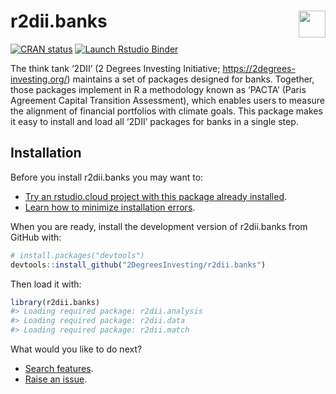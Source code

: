 
<!-- README.md is generated from README.Rmd. Please edit that file -->

# r2dii.banks <a href='https://github.com/2DegreesInvesting/r2dii.banks'><img src='https://imgur.com/A5ASZPE.png' align='right' height='43' /></a>

<!-- badges: start -->

[![CRAN
status](https://www.r-pkg.org/badges/version/r2dii.banks)](https://CRAN.R-project.org/package=r2dii.banks)
[![Launch Rstudio
Binder](http://mybinder.org/badge_logo.svg)](https://mybinder.org/v2/gh/2degreesinvesting/r2dii.banks/master?urlpath=rstudio)
<!-- badges: end -->

The think tank ‘2DII’ (2 Degrees Investing Initiative;
<https://2degrees-investing.org/>) maintains a set of packages designed
for banks. Together, those packages implement in R a methodology known
as ‘PACTA’ (Paris Agreement Capital Transition Assessment), which
enables users to measure the alignment of financial portfolios with
climate goals. This package makes it easy to install and load all ‘2DII’
packages for banks in a single step.

## Installation

Before you install r2dii.banks you may want to:

  - [Try an rstudio.cloud project with this package already
    installed](https://rstudio.cloud/project/1424833).
  - [Learn how to minimize installation
    errors](https://gist.github.com/maurolepore/a0187be9d40aee95a43f20a85f4caed6#installation).

When you are ready, install the development version of r2dii.banks from
GitHub with:

``` r
# install.packages("devtools")
devtools::install_github("2DegreesInvesting/r2dii.banks")
```

Then load it with:

``` r
library(r2dii.banks)
#> Loading required package: r2dii.analysis
#> Loading required package: r2dii.data
#> Loading required package: r2dii.match
```

What would you like to do next?

  - [Search
    features](https://2degreesinvesting.github.io/r2dii.banks/articles/reference.html).
  - [Raise an
    issue](https://2degreesinvesting.github.io/posts/2020-06-26-instructions-to-raise-an-issue/).
